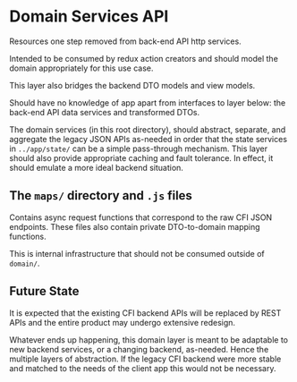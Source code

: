 # Domain Services API

Resources one step removed from back-end API http services.

Intended to be consumed by redux action creators and should model the domain
appropriately for this use case.

This layer also bridges the backend DTO models and view models.

Should have no knowledge of app apart from interfaces to layer below: the
back-end API data services and transformed DTOs.

The domain services (in this root directory), should abstract, separate, and
aggregate the legacy JSON APIs as-needed in order that the state services in
`../app/state/` can be a simple pass-through mechanism. This layer should also
provide appropriate caching and fault tolerance. In effect, it should emulate
a more ideal backend situation.

## The `maps/` directory and `.js` files

Contains async request functions that correspond to the raw CFI JSON endpoints.
These files also contain private DTO-to-domain mapping functions.

This is internal infrastructure that should not be consumed outside of
`domain/`.

## Future State

It is expected that the existing CFI backend APIs will be replaced by
REST APIs and the entire product may undergo extensive redesign.

Whatever ends up happening, this domain layer is meant to be adaptable to new
backend services, or a changing backend, as-needed. Hence the multiple layers
of abstraction. If the legacy CFI backend were more stable and matched to the
needs of the client app this would not be necessary.
